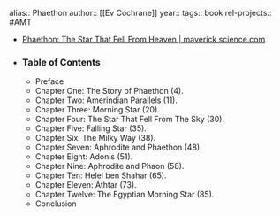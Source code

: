alias:: Phaethon
author:: [[Ev Cochrane]]
year::
tags:: book
rel-projects:: #AMT



- [Phaethon: The Star That Fell From Heaven | maverick science.com](https://www.maverickscience.com/phaethon-the-star-that-fell-from-heaven/)
- ### Table of Contents
	- Preface
	- Chapter One: The Story of Phaethon (4).
	- Chapter Two: Amerindian Parallels (11).
	- Chapter Three: Morning Star (20).
	- Chapter Four: The Star That Fell From The Sky (30).
	- Chapter Five: Falling Star (35).
	- Chapter Six: The Milky Way (38).
	- Chapter Seven: Aphrodite and Phaethon (48).
	- Chapter Eight: Adonis (51).
	- Chapter Nine: Aphrodite and Phaon (58).
	- Chapter Ten: Helel ben Shahar (65).
	- Chapter Eleven: Athtar (73).
	- Chapter Twelve: The Egyptian Morning Star (85).
	- Conclusion
